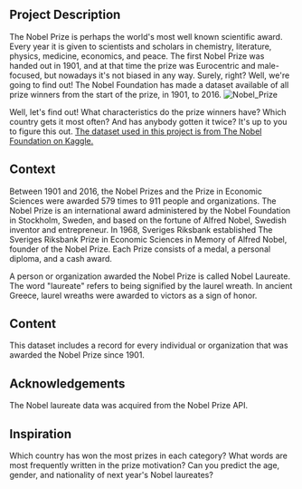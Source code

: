 ## Project Description

The Nobel Prize is perhaps the world's most well known scientific award. Every year it is given to scientists and scholars in chemistry, literature, physics, medicine, economics, and peace. The first Nobel Prize was handed out in 1901, and at that time the prize was Eurocentric and male-focused, but nowadays it's not biased in any way. Surely, right?
Well, we're going to find out! The Nobel Foundation has made a dataset available of all prize winners from the start of the prize, in 1901, to 2016.
![Nobel_Prize](https://user-images.githubusercontent.com/84151016/152651517-8982763c-6c11-43fb-94a6-8efbda60b677.png)


Well, let's find out! What characteristics do the prize winners have? Which country gets it most often? And has anybody gotten it twice? It's up to you to figure this out. [The dataset used in this project is from The Nobel Foundation on Kaggle.](https://www.kaggle.com/nobelfoundation/nobel-laureates)

## Context

Between 1901 and 2016, the Nobel Prizes and the Prize in Economic Sciences were awarded 579 times to 911 people and organizations. The Nobel Prize is an international award administered by the Nobel Foundation in Stockholm, Sweden, and based on the fortune of Alfred Nobel, Swedish inventor and entrepreneur. In 1968, Sveriges Riksbank established The Sveriges Riksbank Prize in Economic Sciences in Memory of Alfred Nobel, founder of the Nobel Prize. Each Prize consists of a medal, a personal diploma, and a cash award.

A person or organization awarded the Nobel Prize is called Nobel Laureate. The word "laureate" refers to being signified by the laurel wreath. In ancient Greece, laurel wreaths were awarded to victors as a sign of honor.

## Content

This dataset includes a record for every individual or organization that was awarded the Nobel Prize since 1901.

## Acknowledgements

The Nobel laureate data was acquired from the Nobel Prize API.

## Inspiration

Which country has won the most prizes in each category? What words are most frequently written in the prize motivation? Can you predict the age, gender, and nationality of next year's Nobel laureates?
